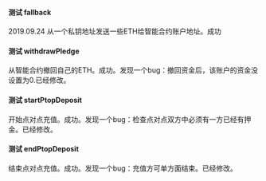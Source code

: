 #### 测试 fallback

2019.09.24  从一个私钥地址发送一些ETH给智能合约账户地址。成功

#### 测试 withdrawPledge

从智能合约撤回自己的ETH。成功。发现一个bug：撤回资金后，该账户的资金没设置为0.已经修改。

#### 测试 startPtopDeposit

开始点对点充值。成功。发现一个bug：检查点对点双方中必须有一方已经有押金。已经修改。

#### 测试 endPtopDeposit

结束点对点充值。成功。发现一个bug：充值方可单方面结束。已经修改。


